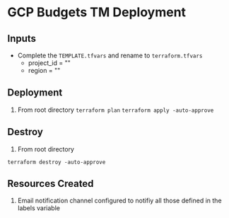 # GCP Budgets TM Deployment


## Inputs
- Complete the `TEMPLATE.tfvars` and rename to `terraform.tfvars`
    - project_id = ""
    - region     = ""  

## Deployment
1. From root directory
`terraform plan`
`terraform apply -auto-approve`


## Destroy
1. From root directory

`terraform destroy -auto-approve`

## Resources Created
1. Email notification channel configured to notifiy all those defined in the labels variable

